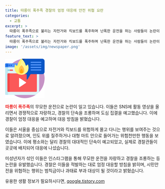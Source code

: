 ```yaml
---
title: 따릉이 폭주족 경찰의 엄정 대응에 안전 위협 요란
categories:
  - 교통
excerpt: >
  따릉이 폭주족으로 불리는 자전거와 킥보드를 폭주하며 난폭한 운전을 하는 사람들이 논란이 되고 있습니다. 이들은 SNS에 활동 영상을 올리며 경찰을 조롱하고 도심 집결을 예고하였지만, 경찰이 엄정 대응을 예고하고 있습니다. 이들의 위험운전에 대한 대응이 강화되고 있으며, 미성년자인 경우에도 무면허로 인한 처벌이 이뤄질 것으로 예상됩니다. [150자]
feature_text: >
  따릉이 폭주족으로 불리는 자전거와 킥보드를 폭주하며 난폭한 운전을 하는 사람들이 논란이 되고 있습니다. 이들은 SNS에 활동 영상을 올리며 경찰을 조롱하고 도심 집결을 예고하였지만, 경찰이 엄정 대응을 예고하고 있습니다. 이들의 위험운전에 대한 대응이 강화되고 있으며, 미성년자인 경우에도 무면허로 인한 처벌이 이뤄질 것으로 예상됩니다. [150자]
image: '/assets/img/newspaper.png'
---
```


<p><img src="/assets/img/news.png" alt="rentncar 속보" /></p>

<p><b><span style="color: #ee2323;">따릉이 폭주족</span></b>의 무모한 운전으로 논란이 일고 있습니다. 이들은 SNS에 활동 영상을 올리면서 경쟁적으로 자랑하고, 경찰의 단속을 조롱하며 도심 집결을 예고했습니다. 이에 경찰이 엄정 대응을 예고하며 대응 방침을 밝혔습니다.</p>

<p>이들은 서울을 중심으로 자전거와 킥보드를 위험하게 몰고 다니는 행위를 보여주는 것으로 알려졌으며, 인도 위를 질주하거나 대형 마트 안으로 들어가는 위험천만한 행동을 보였습니다. 이에 평소와는 달리 경찰의 대대적인 단속이 예고되었고, 실제로 경찰관들이 곳곳에 배치되어 대응에 나섰습니다.</p>

<p>미성년자가 섞인 이들은 인스타그램을 통해 무모한 운전을 자랑하고 경찰을 조롱하는 등 논란을 유발했습니다. 경찰은 이들을 적발하는 대로 엄정 대응할 방침을 밝히며, 시민안전을 위협하는 행위는 범칙금이나 과태료 부과 대상이 될 것이라고 밝혔습니다.</p>
유용한 생활 정보가 필요하시다면, <a href="https://qoogle.tistory.com" rel="dofollow">qoogle.tistory.com</a>


